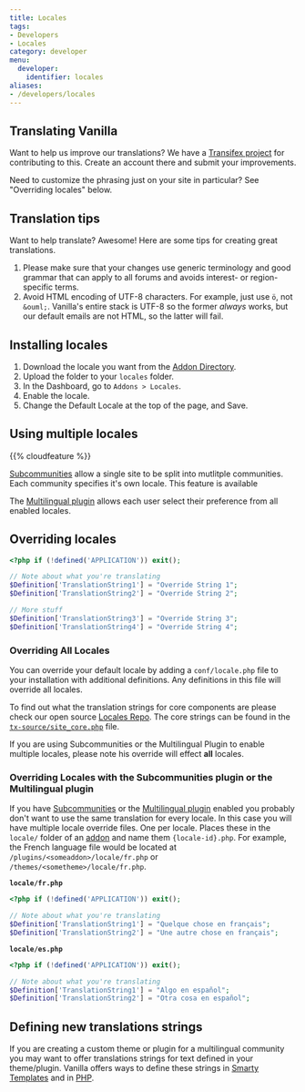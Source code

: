 ```yaml
---
title: Locales
tags:
- Developers
- Locales
category: developer
menu:
  developer:
    identifier: locales
aliases:
- /developers/locales
---
```

## Translating Vanilla

Want to help us improve our translations? We have a [Transifex project](https://www.transifex.com/projects/p/vanilla/) for contributing to this. Create an account there and submit your improvements.

Need to customize the phrasing just on your site in particular? See "Overriding locales" below.

## Translation tips

Want to help translate? Awesome! Here are some tips for creating great translations.

1. Please make sure that your changes use generic terminology and good grammar that can apply to all forums and avoids interest- or region-specific terms.
2. Avoid HTML encoding of UTF-8 characters. For example, just use `ö`, not `&ouml;`. Vanilla's entire stack is UTF-8 so the former _always_ works, but our default emails are not HTML, so the latter will fail.

## Installing locales

1. Download the locale you want from the [Addon Directory](https://open.vanillaforums.com/addon/browse/all/popular/recent/).
2. Upload the folder to your `locales` folder.
3. In the Dashboard, go to `Addons > Locales`.
4. Enable the locale.
5. Change the Default Locale at the top of the page, and Save.

## Using multiple locales

{{% cloudfeature %}}

[Subcommunities](/help/multisite/#subcommunities) allow a single site to be split into mutlitple communities. Each community specifies it's own locale. This feature is available 

The [Multilingual plugin](https://open.vanillaforums.com/addon/multilingual-plugin) allows each user select their preference from all enabled locales.

## Overriding locales

```php
<?php if (!defined('APPLICATION')) exit();

// Note about what you're translating
$Definition['TranslationString1'] = "Override String 1";
$Definition['TranslationString2'] = "Override String 2";

// More stuff
$Definition['TranslationString3'] = "Override String 3";
$Definition['TranslationString4'] = "Override String 4";
```

### Overriding All Locales

You can override your default locale by adding a `conf/locale.php` file to your installation with additional definitions. Any definitions in this file will override all locales.

To find out what the translation strings for core components are please check our open source [Locales Repo](https://github.com/vanilla/locales). The core strings can be found in the [`tx-source/site_core.php`](https://github.com/vanilla/locales/blob/master/tx-source/site_core.php) file. 

If you are using Subcommunities or the Multilingual Plugin to enable multiple locales, please note his override will effect **all** locales.

### Overriding Locales with the Subcommunities plugin or the Multilingual plugin

If you have [Subcommunities](/help/multisite/#subcommunities) or the [Multilingual plugin](https://open.vanillaforums.com/addon/multilingual-plugin) enabled you probably don't want to use the same translation for every locale. In this case you will have multiple locale override files. One per locale. Places these in the `locale/` folder of an [addon](/developer/addons) and name them `{locale-id}.php`. For example, the French language file would be located at `/plugins/<someaddon>/locale/fr.php` or `/themes/<sometheme>/locale/fr.php`.

**`locale/fr.php`**
```php
<?php if (!defined('APPLICATION')) exit();

// Note about what you're translating
$Definition['TranslationString1'] = "Quelque chose en français";
$Definition['TranslationString2'] = "Une autre chose en français";
```

**`locale/es.php`**
```php
<?php if (!defined('APPLICATION')) exit();

// Note about what you're translating
$Definition['TranslationString1'] = "Algo en español";
$Definition['TranslationString2'] = "Otra cosa en español";
```

## Defining new translations strings

If you are creating a custom theme or plugin for a multilingual community you may want to offer translations strings for text defined in your theme/plugin. Vanilla offers ways to define these strings in [Smarty Templates](/developer/smarty/functions/#function-t) and in [PHP](http://docs.vanillaforums.com/developer/framework/i18n/).
